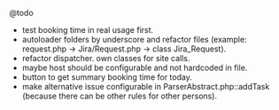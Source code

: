 @todo
- test booking time in real usage first.
- autoloader folders by underscore and refactor files (example: request.php -> Jira/Request.php -> class Jira_Request).
- refactor dispatcher. own classes for site calls.
- maybe host should be configurable and not hardcoded in file.
- button to get summary booking time for today.
- make alternative issue configurable in ParserAbstract.php::addTask (because there can be other rules for other persons).
